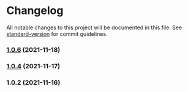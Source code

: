 # Changelog

All notable changes to this project will be documented in this file. See [standard-version](https://github.com/conventional-changelog/standard-version) for commit guidelines.

### [1.0.6](https://github.com/koatty/koatty_exception/compare/v1.0.4...v1.0.6) (2021-11-18)

### [1.0.4](https://github.com/koatty/koatty_exception/compare/v1.0.2...v1.0.4) (2021-11-17)

### 1.0.2 (2021-11-16)
